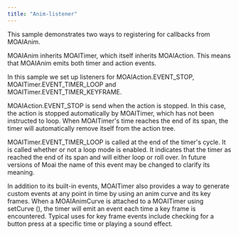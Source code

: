 ```yaml
---
title: "Anim-listener"
---
```


This sample demonstrates two ways to registering for callbacks from MOAIAnim.

MOAIAnim inherits MOAITimer, which itself inherits MOAIAction. This means that MOAIAnim emits both timer and action events.

In this sample we set up listeners for MOAIAction.EVENT\_STOP, MOAITimer.EVENT\_TIMER\_LOOP and MOAITimer.EVENT\_TIMER\_KEYFRAME.

MOAIAction.EVENT\_STOP is send when the action is stopped. In this case, the action is stopped automatically by MOAITimer, which has not been instructed to loop. When MOAITimer's time reaches the end of its span, the timer will automatically remove itself from the action tree.

MOAITimer.EVENT\_TIMER\_LOOP is called at the end of the timer's cycle. It is called whether or not a loop mode is enabled. It indicates that the timer as reached the end of its span and will either loop or roll over. In future versions of Moai the name of this event may be changed to clarify its meaning.

In addition to its built-in events, MOAITimer also provides a way to generate custom events at any point in time by using an anim curve and its key frames. When a MOAIAnimCurve is attached to a MOAITimer using setCurve (), the timer will emit an event each time a key frame is encountered. Typical uses for key frame events include checking for a button press at a specific time or playing a sound effect.
